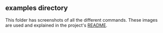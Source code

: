 ## examples directory

This folder has screenshots of all the different commands. These images are used and explained in the project's [README](https://github.com/ksharnoff/pass/blob/main/README.md).
